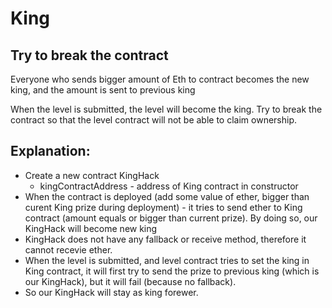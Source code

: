 # King

## Try to break the contract

Everyone who sends bigger amount of Eth to contract becomes the new king, and the amount is sent to previous king

When the level is submitted, the level will become the king. Try to break the contract so that the level contract will not be able to claim ownership.


## Explanation:
* Create a new contract KingHack
    * kingContractAddress - address of King contract in constructor
* When the contract is deployed (add some value of ether, bigger than curent King prize during deployment) - it tries to send ether to King contract (amount equals or bigger than current prize). By doing so, our KingHack will become new king
* KingHack does not have any fallback or receive method, therefore it cannot recevie ether.
* When the level is submitted, and level contract tries to set the king in King contract, it will first try to send the prize to previous king (which is our KingHack), but it will fail (because no fallback).
* So our KingHack will stay as king forewer.
